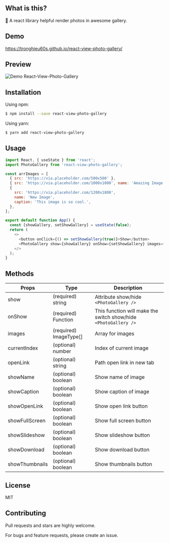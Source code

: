 ## What is this?

📸 A react library helpful render photos in awesome gallery.

## Demo

https://tronghieu60s.github.io/react-view-photo-gallery/

## Preview

![Demo React-View-Photo-Gallery](https://i.imgur.com/GEii94Y.png)

## Installation

Using npm:

```bash
$ npm install --save react-view-photo-gallery
```

Using yarn:

```bash
$ yarn add react-view-photo-gallery
```

## Usage

```js
import React, { useState } from 'react';
import PhotoGallery from 'react-view-photo-gallery';

const arrImages = [
  { src: 'https://via.placeholder.com/500x500' },
  { src: 'https://via.placeholder.com/1000x1000', name: 'Amazing Image' },
  {
    src: 'https://via.placeholder.com/1200x1800',
    name: 'New Image',
    caption: 'This image is so cool.',
  },
];

export default function App() {
  const [showGallery, setShowGallery] = useState(false);
  return (
    <>
      <button onClick={() => setShowGallery(true)}>Show</button>
      <PhotoGallery show={showGallery} onShow={setShowGallery} images={arrImages} />
    </>
  );
}
```

## Methods

| Props          | Type                   | Description                                                     |
| -------------- | ---------------------- | --------------------------------------------------------------- |
| show           | (required) string      | Attribute show/hide `<PhotoGallery />`                          |
| onShow         | (required) Function    | This function will make the switch show/hide `<PhotoGallery />` |
| images         | (required) ImageType[] | Array for images                                                |
| currentIndex   | (optional) number      | Index of current image                                          |
| openLink       | (optional) string      | Path open link in new tab                                       |
| showName       | (optional) boolean     | Show name of image                                              |
| showCaption    | (optional) boolean     | Show caption of image                                           |
| showOpenLink   | (optional) boolean     | Show open link button                                           |
| showFullScreen | (optional) boolean     | Show full screen button                                         |
| showSlideshow  | (optional) boolean     | Show slideshow button                                           |
| showDownload   | (optional) boolean     | Show download button                                            |
| showThumbnails | (optional) boolean     | Show thumbnails button                                          |

## License

MIT

## Contributing

Pull requests and stars are highly welcome.

For bugs and feature requests, please create an issue.
